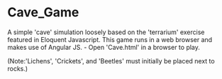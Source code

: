 # Cave_Game
A simple 'cave' simulation loosely based on the 'terrarium' exercise featured in Eloquent Javascript. This game runs in a web browser and makes use of Angular JS. - Open 'Cave.html' in a browser to play.

(Note:'Lichens', 'Crickets', and 'Beetles' must initially be placed next to rocks.)
